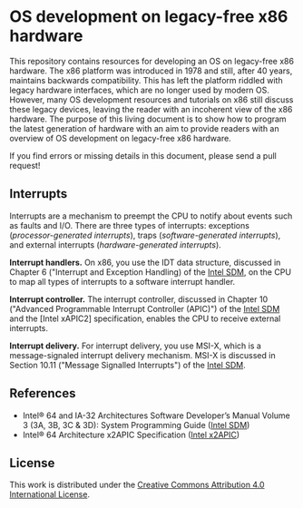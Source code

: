 # OS development on legacy-free x86 hardware

This repository contains resources for developing an OS on legacy-free x86 hardware.
The x86 platform was introduced in 1978 and still, after 40 years, maintains backwards compatibility.
This has left the platform riddled with legacy hardware interfaces, which are no longer used by modern OS.
However, many OS development resources and tutorials on x86 still discuss these legacy devices, leaving the reader with an incoherent view of the x86
 hardware.
The purpose of this living document is to show how to program the latest generation of hardware with an aim to provide readers with an overview of OS development on legacy-free x86 hardware.

If you find errors or missing details in this document, please send a pull request!

## Interrupts

Interrupts are a mechanism to preempt the CPU to notify about events such as faults and I/O.
There are three types of interrupts: exceptions (*processor-generated interrupts*), traps (*software-generated interrupts*), and external interrupts (*hardware-generated interrupts*).

**Interrupt handlers.** On x86, you use the IDT data structure, discussed in Chapter 6 ("Interrupt and Exception Handling) of the [Intel SDM], on the CPU to map all types of interrupts to a software interrupt handler.

**Interrupt controller.** The interrupt controller, discussed in Chapter 10 ("Advanced Programmable Interrupt Controller (APIC)") of the [Intel SDM] and the [Intel xAPIC2] specification, enables the CPU to receive external interrupts.

**Interrupt delivery.** For interrupt delivery, you use MSI-X, which is a message-signaled interrupt delivery mechanism.
MSI-X is discussed in Section 10.11 ("Message Signalled Interrupts") of the [Intel SDM].

## References

* Intel® 64 and IA-32 Architectures Software Developer’s Manual Volume 3 (3A, 3B, 3C & 3D): System Programming Guide ([Intel SDM])
* Intel® 64 Architecture x2APIC Specification ([Intel x2APIC])

[Intel SDM]: https://software.intel.com/en-us/download/intel-64-and-ia-32-architectures-sdm-combined-volumes-3a-3b-3c-and-3d-system-programming-guide
[Intel x2APIC]: https://www.naic.edu/~phil/software/intel/318148.pdf

## License

This work is distributed under the [Creative Commons Attribution 4.0 International License](http://creativecommons.org/licenses/by/4.0/).
